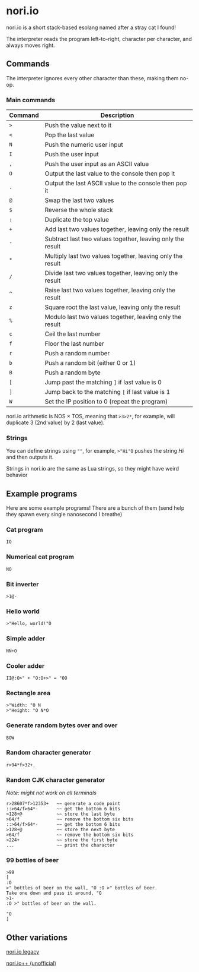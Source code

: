 # nori.io

nori.io is a short stack-based esolang named after a stray cat I found!

The interpreter reads the program left-to-right, character per character, and always moves right.

## Commands

The interpreter ignores every other character than these, making them no-op.

### Main commands

| Command     | Description                                                   |
| ----------- | ------------------------------------------------------------- |
| `>`         | Push the value next to it                                     |
| `<`         | Pop the last value                                            |
| `N`         | Push the numeric user input                                   |
| `I`         | Push the user input                                           |
| `,`         | Push the user input as an ASCII value                         |
| `O`         | Output the last value to the console then pop it              |
| `.`         | Output the last ASCII value to the console then pop it        |
| `@`         | Swap the last two values                                      |
| `$`         | Reverse the whole stack                                       |
| `:`         | Duplicate the top value                                       |
| `+`         | Add last two values together, leaving only the result         |
| `-`         | Subtract last two values together, leaving only the result    |
| `*`         | Multiply last two values together, leaving only the result    |
| `/`         | Divide last two values together, leaving only the result      |
| `^`         | Raise last two values together, leaving only the result       |
| `z`         | Square root the last value, leaving only the result           |
| `%`         | Modulo last two values together, leaving only the result      |
| `c`         | Ceil the last number                                          |
| `f`         | Floor the last number                                         |
| `r`         | Push a random number                                          |
| `b`         | Push a random bit (either 0 or 1)                             |
| `B`         | Push a random byte                                            |
| `[`         | Jump past the matching `]` if last value is 0                 |
| `]`         | Jump back to the matching `[` if last value is 1              |
| `W`         | Set the IP position to 0 (repeat the program)                 |

nori.io arithmetic is NOS × TOS, meaning that `>3>2*`, for example, will duplicate 3 (2nd value) by 2 (last value).

### Strings

You can define strings using `""`, for example, `>"Hi"O` pushes the string *Hi* and then outputs it.

Strings in nori.io are the same as Lua strings, so they might have weird behavior

## Example programs

Here are some example programs! There are a bunch of them (send help they spawn every single nanosecond I breathe)

### Cat program

```IO```

### Numerical cat program

```NO```

### Bit inverter

```>1@-```

### Hello world

```>"Hello, world!"O```

### Simple adder

```NN+O```

### Cooler adder

```II@:O>" + "O:O+>" = "OO```

### Rectangle area

```nio
>"Width: "O N
>"Height: "O N*O
```

### Generate random bytes over and over

```BOW```

### Random character generator

```r>94*f>32+.```

### Random CJK character generator

*Note: might not work on all terminals*

```nio
r>28607*f>12353+   ~~ generate a code point
::>64/f>64*-       ~~ get the bottom 6 bits
>128+@             ~~ store the last byte
>64/f              ~~ remove the bottom six bits
::>64/f>64*-       ~~ get the bottom 6 bits
>128+@             ~~ store the next byte
>64/f              ~~ remove the bottom six bits
>224+              ~~ store the first byte
...                ~~ print the character
```

### 99 bottles of beer

```nio
>99
[
:O
>" bottles of beer on the wall, "O :O >" bottles of beer.
Take one down and pass it around, "O
>1-
:O >" bottles of beer on the wall.

"O
]
```

## Other variations

[nori.io legacy](https://scratch.mit.edu/projects/819125582/)

[nori.io++ (unofficial)](https://github.com/MoshiKoi/noripp)
